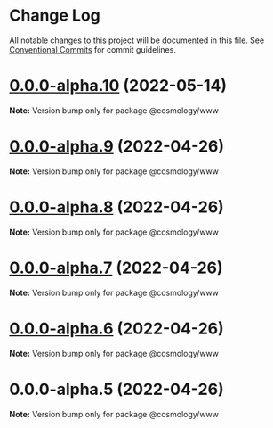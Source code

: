 # Change Log

All notable changes to this project will be documented in this file.
See [Conventional Commits](https://conventionalcommits.org) for commit guidelines.

# [0.0.0-alpha.10](https://github.com/cosmology-tech/web/compare/@cosmology/www@0.0.0-alpha.9...@cosmology/www@0.0.0-alpha.10) (2022-05-14)

**Note:** Version bump only for package @cosmology/www





# [0.0.0-alpha.9](https://github.com/cosmology-tech/web/compare/@cosmology/www@0.0.0-alpha.8...@cosmology/www@0.0.0-alpha.9) (2022-04-26)

**Note:** Version bump only for package @cosmology/www





# [0.0.0-alpha.8](https://github.com/cosmology-tech/web/compare/@cosmology/www@0.0.0-alpha.7...@cosmology/www@0.0.0-alpha.8) (2022-04-26)

**Note:** Version bump only for package @cosmology/www





# [0.0.0-alpha.7](https://github.com/cosmology-tech/web/compare/@cosmology/www@0.0.0-alpha.6...@cosmology/www@0.0.0-alpha.7) (2022-04-26)

**Note:** Version bump only for package @cosmology/www





# [0.0.0-alpha.6](https://github.com/cosmology-tech/web/compare/@cosmology/www@0.0.0-alpha.5...@cosmology/www@0.0.0-alpha.6) (2022-04-26)

**Note:** Version bump only for package @cosmology/www





# 0.0.0-alpha.5 (2022-04-26)

**Note:** Version bump only for package @cosmology/www
